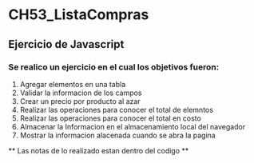 # CH53_ListaCompras
## Ejercicio de Javascript

### Se realico un ejercicio en el cual los objetivos fueron:
1. Agregar elementos en una tabla
2. Validar la informacion de los campos
3. Crear un precio por producto al azar
4. Realizar las operaciones para conocer el total de elemntos
5. Realizar las operaciones para conocer el total en costo
6. Almacenar la Informacion en el almacenamiento local del navegador
7. Mostrar la informacion alacenada cuando se abra la pagina


** Las notas de lo realizado estan dentro del codigo **